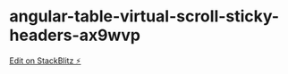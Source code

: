 # angular-table-virtual-scroll-sticky-headers-ax9wvp

[Edit on StackBlitz ⚡️](https://stackblitz.com/edit/angular-table-virtual-scroll-sticky-headers-ax9wvp)